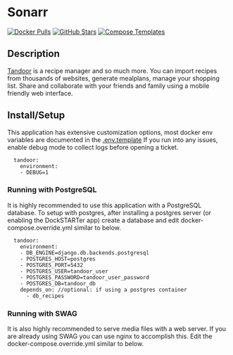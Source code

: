 # Sonarr

[![Docker Pulls](https://img.shields.io/docker/pulls/vabene1111/recipes?style=flat-square&color=607D8B&label=docker%20pulls&logo=docker)](https://hub.docker.com/r/vabene1111/recipes)
[![GitHub Stars](https://img.shields.io/github/stars//vabene1111/recipes?style=flat-square&color=607D8B&label=github%20stars&logo=github)](https://github.com//vabene1111/recipes)
[![Compose Templates](https://img.shields.io/static/v1?style=flat-square&color=607D8B&label=compose&message=templates)](https://github.com/GhostWriters/DockSTARTer/tree/master/compose/.apps/tandoor)

## Description

[Tandoor](https://docs.tandoor.dev/) is a recipe manager and so much more.
You can import recipes from thousands of websites, generate mealplans, manage your shopping list.
Share and collaborate with your friends and family using a mobile friendly web interface.

## Install/Setup

This application has extensive customization options, most docker env variables are documented in the [.env.template](https://raw.githubusercontent.com/vabene1111/recipes/master/.env.template)
If you run into any issues, enable debug mode to collect logs before opening a ticket.
```
  tandoor:
    environment:
    - DEBUG=1
```

### Running with PostgreSQL
It is highly recommended to use this application with a PostgreSQL database.
To setup with postgres, after installing a postgres server (or enabling the DockSTARTer app) create a database and edit docker-compose.override.yml similar to below.
```
  tandoor:
    environment:
    - DB_ENGINE=django.db.backends.postgresql
    - POSTGRES_HOST=postgres
    - POSTGRES_PORT=5432
    - POSTGRES_USER=tandoor_user
    - POSTGRES_PASSWORD=tandoor_user_password
    - POSTGRES_DB=tandoor_db
    depends_on: //optional: if using a postgres container
      - db_recipes
```

### Running with SWAG
It is also highly recommended to serve media files with a web server.  If you are already using SWAG you can use nginx to accomplish this.
Edit the docker-compose.override.yml similar to below.

